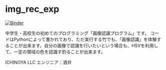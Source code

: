 # img_rec_exp
[![Binder](https://mybinder.org/badge_logo.svg)](https://mybinder.org/v2/gh/Arrows-Institute/img_rec_exp/main?filepath=hsv_select.ipynb)


中学生・高校生の初めてのプログラミング「画像認識プログラム」です。
コードはPythonによって書かれており、ただ実行する竹でも、「画像認識」を体験することが出来ます。自分の画像で認識を行いたいという場合も、HSVを利用して、一定の領域の色を認識す釣ることが出来ます。

ICHINOYA LLC エンジニア｜酒井
